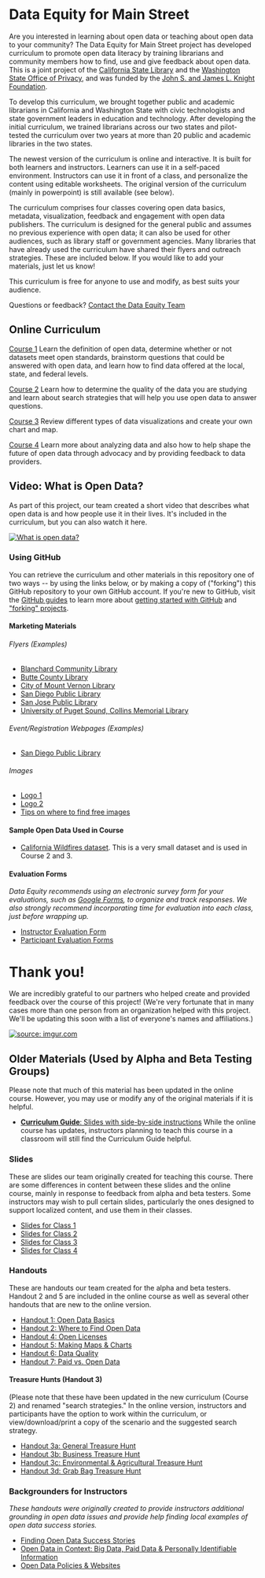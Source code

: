 # Data Equity for Main Street

Are you interested in learning about open data or teaching about open data to your community? The Data Equity for Main Street project has developed curriculum to promote open data literacy by training librarians and community members how to find, use and give feedback about open data. This is a joint project of the [California State Library](https://www.library.ca.gov) and the [Washington State Office of Privacy](https://www.watech.wa.gov), and was funded by the  [John S. and James L. Knight Foundation](https://knightfoundation.org).

To develop this curriculum, we brought together public and academic librarians in California and Washington State with civic technologists and state government leaders in education and technology. After developing the initial curriculum, we trained librarians across our two states and pilot-tested the curriculum over two years at more than 20 public and academic libraries in the two states. 

The newest version of the curriculum is online and interactive. It is built for both learners and instructors. Learners can use it in a self-paced environment. Instructors can use it in front of a class, and personalize the content using editable worksheets. The original version of the curriculum (mainly in powerpoint) is still available (see below). 

The curriculum comprises four classes covering open data basics, metadata, visualization, feedback and engagement with open data publishers. The curriculum is designed for the general public and assumes no previous experience with open data; it can also be used for other audiences, such as library staff or government agencies. Many libraries that have already used the curriculum have shared their flyers and outreach strategies. These are included below. If you would like to add your materials, just let us know! 

This curriculum is free for anyone to use and modify, as best suits your audience. 

Questions or feedback? [Contact the Data Equity Team](https://forms.gle/9yUJas5oNUwzMxJf6)     

## Online Curriculum
[Course 1](https://rise.articulate.com/share/6GSXXSrn2BhRTkg_5t3SJJ7enE5WAWlC) Learn the definition of open data, determine whether or not datasets meet open standards, brainstorm questions that could be answered with open data, and learn how to find data offered at the local, state, and federal levels. 

[Course 2](https://rise.articulate.com/share/M38BN574hHjnVjTwTYapqcATj36MV-rv) Learn how to determine the quality of the data you are studying and learn about search strategies that will help you use open data to answer questions.

[Course 3](https://rise.articulate.com/share/V91naP9ll4iZA6f3bGUn19eeNBH_F3tY) Review different types of data visualizations and create your own chart and map.

[Course 4](https://rise.articulate.com/share/tgq5Nv_mLxy69ezNDWe45dUeoBSLNnV0) Learn more about analyzing data and also how to help shape the future of open data through advocacy and by providing feedback to data providers.

## Video: What is Open Data? 
As part of this project, our team created a short video that describes what open data is and how people use it in their lives. It's included in the curriculum, but you can also watch it here.

[![What is open data?](https://i.imgur.com/Sdr0Y6xm.png)](https://youtu.be/qSD9ob8rGcs "What is Open Data?")

### Using GitHub 
You can retrieve the curriculum and other materials in this repository one of two ways -- by using the links below, or by making a copy of ("forking") this GitHub repository to your own GitHub account. If you're new to GitHub, visit the [GitHub guides](https://guides.github.com/) to learn more about [getting started with GitHub](https://guides.github.com/activities/hello-world/) and ["forking" projects](https://guides.github.com/activities/forking/).

#### Marketing Materials
###### Flyers (Examples)
- [Blanchard Community Library](https://drive.google.com/file/d/1duey64fWVr0_MbZtWDIBBGqZEs0XA5uy/view?usp=sharing)
- [Butte County Library](https://drive.google.com/file/d/1mvpDr_VLynWr5HavIUrDkDTJHqxsj2HD/view?usp=sharing)
- [City of Mount Vernon Library](https://drive.google.com/file/d/1OSWl13zzgR8TU2B3dJmFH4VJ0Ngoeyxq/view?usp=sharing)
- [San Diego Public Library](https://drive.google.com/file/d/1k9gvBDPORKWFLKb7R-LXLsYieeXWAaQQ/view?usp=sharing)
- [San Jose Public Library](https://drive.google.com/file/d/1Gj7bz_xv2QkwblnXqnn8BKoeHLFi-x10/view?usp=sharing)
- [University of Puget Sound, Collins Memorial Library](https://drive.google.com/file/d/1D9cpyVEs2ItysF7we89613i8tKP1_2yy/view?usp=sharing)

###### Event/Registration Webpages (Examples)
- [San Diego Public Library](https://sandiego.librarymarket.com/connect-open-data-2)

###### Images
- [Logo 1](https://drive.google.com/file/d/1evwpzIXac_6aZbuctfMW8IimTz2gmiC7/view?usp=sharing)
- [Logo 2](https://pixabay.com/en/security-secure-technology-safety-2168234/)
- [Tips on where to find free images](https://docs.google.com/document/d/16y_iGJnOhp-__JgPE5Z1BBFnQQBgwBPHK50hJL53HJY/edit?usp=sharing)

#### Sample Open Data Used in Course
- [California Wildfires dataset](https://raw.githubusercontent.com/Data-Equity/DataEquityForMainStreet/master/Curriculum(IncludesEvaluationMaterials)/Handouts/Datasets/2015CaliforniaWildfires.csv). This is a very small dataset and is used in Course 2 and 3. 

#### Evaluation Forms
*Data Equity recommends using an electronic survey form for your evaluations, such as [Google Forms](https://docs.google.com/forms/u/0/), to organize and track responses. We also strongly recommend incorporating time for evaluation into each class, just before wrapping up.*
- [Instructor Evaluation Form](https://docs.google.com/document/d/1kbcA5EUg8izEECjzS2scJYd4u67Voh5TzodN6pJ8JTk/edit?usp=sharing)
- [Participant Evaluation Forms](https://docs.google.com/document/d/1P8ANWEYwSO85e7POTts3xzJfD4h0oY-vkS3HR2fRuw8/edit?usp=sharing)

# Thank you!
We are incredibly grateful to our partners who helped create and provided feedback over the course of this project! (We're very fortunate that in many cases more than one person from an organization helped with this project. We'll be updating this soon with a list of everyone's names and affiliations.)  

<a href="https://imgur.com/2tJoMFR"><img src="https://i.imgur.com/2tJoMFR.png" title="source: imgur.com" /></a>


## Older Materials (Used by Alpha and Beta Testing Groups)

Please note that much of this material has been updated in the online course. However, you may use or modify any of the original materials if it is helpful. 

- [**Curriculum Guide**: Slides with side-by-side instructions](https://docs.google.com/document/d/1pcqqn3EQzWJD6yCzlT6HR4sPhaQCORflruH0b4W18-A/edit#) While the online course has updates, instructors planning to teach this course in a classroom will still find the Curriculum Guide helpful. 

### Slides
These are slides our team originally created for teaching this course. There are some differences in content between these slides and the online course, mainly in response to feedback from alpha and beta testers. Some instructors may wish to pull certain slides, particularly the ones designed to support localized content, and use them in their classes.

- [Slides for Class 1](https://docs.google.com/presentation/d/1plQPf5cBsxsvo3RXQkA1iZPRJmN60DuRsRQc98RonQs/edit#slide=id.g25165cb096_4_2756) 
- [Slides for Class 2](https://docs.google.com/presentation/d/1LoxSZuZ7U8I34SQ_Nu9rRhoA0XL32O8yUG2YaKTaw7Y/edit#slide=id.g247ef6a410_0_5)
- [Slides for Class 3](https://docs.google.com/presentation/d/1G0IfeWVWpzQcfjzE8LEVHtQPHYw2ZBmXcet0a-tk7zI/edit#slide=id.g247f2d9a92_0_99)
- [Slides for Class 4](https://docs.google.com/presentation/d/1yhUyo4huFnxiIBvo3RsEVlj7xzxmH1laDGCSkYDoGtA/edit#slide=id.g247e79edad_0_0)

### Handouts
These are handouts our team created for the alpha and beta testers. Handout 2 and 5 are included in the online course as well as several other handouts that are new to the online version. 
- [Handout 1: Open Data Basics](https://docs.google.com/document/d/18JrNqzUFBzjuH1SFpSOJIT01CYPwi_wu1K-ZOwXMDOA/edit?usp=sharing)
- [Handout 2: Where to Find Open Data](https://docs.google.com/document/d/1uXjyUKNW4M0mrVXV5EqrUdCfgVXQj-QLxE3GV2MIQw4/edit?usp=sharing)
- [Handout 4: Open Licenses](https://drive.google.com/file/d/0B8WR82J3b3O1XzE3UHE2cjdnOUk/view)
- [Handout 5: Making Maps & Charts](https://docs.google.com/document/d/1Cq1x-UV_WXHtY5l5jP72tRuK13xBMblUChRHIw736-Y/edit?usp=sharing)
- [Handout 6: Data Quality](https://docs.google.com/document/d/1G-OvbaGTFptKowM-mwSxuTNatvAT1CTFEATy9kwlBGM/edit?usp=sharing)
- [Handout 7: Paid vs. Open Data](https://docs.google.com/document/d/1BnExS6xvyCqKCrJAU0bYrvyrSbPVBQP2s10kvsXaA6w/edit?usp=sharing)

#### Treasure Hunts (Handout 3)
(Please note that these have been updated in the new curriculum (Course 2) and renamed "search strategies." In the online version, instructors and participants have the option to work within the curriculum, or view/download/print a copy of the scenario and the suggested search strategy. 

- [Handout 3a: General Treasure Hunt](https://docs.google.com/document/d/1oX7Cjn-B6aovkYhEHdj0IiqoXNeuHhsMxF-B24zjA6E/edit?usp=sharing)
- [Handout 3b: Business Treasure Hunt](https://docs.google.com/document/d/1NCD4wtNh-QasXnJkeBBedbTfChB94uJpbwOW8TYAMKs/edit?usp=sharing)
- [Handout 3c: Environmental & Agricultural Treasure Hunt](https://docs.google.com/document/d/1snQvsq1-rA8GCdS2gsLi26vfrjWAw2X4lRCD_JGTtyY/edit?usp=sharing)
- [Handout 3d: Grab Bag Treasure Hunt](https://docs.google.com/document/d/1knC7AY4BV9wlvgjYhkjFvZdusUVI1HNqagLDGGYL_bc/edit?usp=sharing)

### Backgrounders for Instructors
*These handouts were originally created to provide instructors additional grounding in open data issues and provide help finding local examples of open data success stories.*
- [Finding Open Data Success Stories](https://docs.google.com/document/d/1OKFddqoYJj1jo7Pi0PBZdKx7b38toUCZTJ327ztgCjw/edit?usp=sharing)
- [Open Data in Context: Big Data, Paid Data & Personally Identifiable Information](https://docs.google.com/document/d/1pVulnVN3j-SJSy1u8R9S_qoneHIeJ-EZvhOoPEMj56E/edit?usp=sharing)
- [Open Data Policies & Websites](https://docs.google.com/document/d/1_wwLKF0KENYa_2rryq3tbwKbMVk41PgJlLGS0HrR9cI/edit?usp=sharing)






